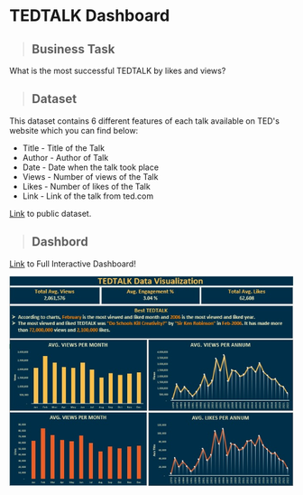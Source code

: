 # TEDTALK Dashboard

> ## Business Task

What is the most successful TEDTALK by likes and views?

> ## Dataset

This dataset contains 6 different features of each talk available on TED's website which you can find below:
* Title - Title of the Talk
* Author - Author of Talk
* Date - Date when the talk took place
* Views - Number of views of the Talk
* Likes - Number of likes of the Talk
* Link - Link of the talk from ted.com

[Link](https://docs.google.com/spreadsheets/d/1IhvrWDm20p167qIdtyna4AiIwBwAt5s-baBE3Ge-eao/edit#gid=1733802281) to public dataset.

> ## Dashbord

[Link](https://1drv.ms/x/s!AufGAHMfvBe8gTmwirahyxR1CkgD?e=Ek3XFM) to Full Interactive Dashboard!

![TEDTALK Dashboard](/TEDTALK.jpg)

